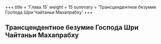 +++
title = 'Глава 15'
weight = 15
summary = 'Трансцендентное безумие Господа Шри Чайтаньи Махапрабху'
+++
## Трансцендентное безумие Господа Шри Чайтаньи Махапрабху
